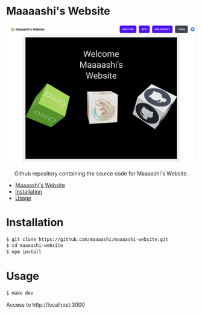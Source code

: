 # Maaaashi's Website

![Welcome Maaaashi's Website](docs/website.png)

<div align="center">Github repository containing the source code for Maaaashi's Website.</div>

- [Maaaashi's Website](#maaaashis-website)
- [Installation](#installation)
- [Usage](#usage)

# Installation

```bash
$ git clone https://github.com/maaaashi/maaaashi-website.git
$ cd maaaashi-website
$ npm install
```

# Usage

```bash
$ make dev
```

Access to http://localhost:3000
